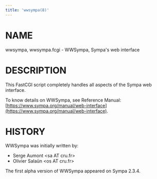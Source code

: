 ```yaml
---
title: 'wwsympa(8)'
---
```


# NAME 

wwsympa, wwsympa.fcgi - WWSympa, Sympa's web interface 

# DESCRIPTION 

This FastCGI script completely handles all aspects of the Sympa web interface.

To know details on WWSympa, see Reference Manual:
[https://www.sympa.org/manual/web-interface](https://www.sympa.org/manual/web-interface).

# HISTORY

WWSympa was initially written by:

- Serge Aumont &lt;sa AT cru.fr> 
- Olivier Salaün &lt;os AT cru.fr> 

The first alpha version of WWSympa appeared on Sympa 2.3.4.
